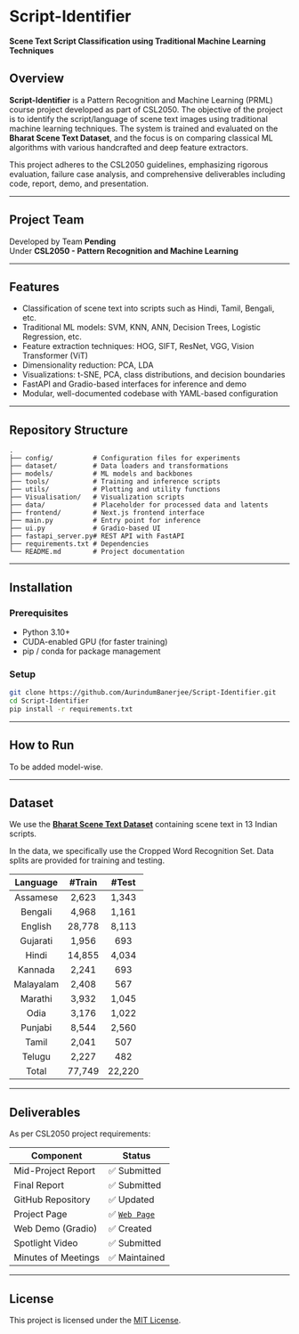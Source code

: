# Script-Identifier

**Scene Text Script Classification using Traditional Machine Learning Techniques**

## Overview

**Script-Identifier** is a Pattern Recognition and Machine Learning (PRML) course project developed as part of CSL2050. The objective of the project is to identify the script/language of scene text images using traditional machine learning techniques. The system is trained and evaluated on the **Bharat Scene Text Dataset**, and the focus is on comparing classical ML algorithms with various handcrafted and deep feature extractors.

This project adheres to the CSL2050 guidelines, emphasizing rigorous evaluation, failure case analysis, and comprehensive deliverables including code, report, demo, and presentation.

---

## Project Team

Developed by Team **Pending**  
Under **CSL2050 - Pattern Recognition and Machine Learning**

---


## Features

- Classification of scene text into scripts such as Hindi, Tamil, Bengali, etc.
- Traditional ML models: SVM, KNN, ANN, Decision Trees, Logistic Regression, etc.
- Feature extraction techniques: HOG, SIFT, ResNet, VGG, Vision Transformer (ViT)
- Dimensionality reduction: PCA, LDA
- Visualizations: t-SNE, PCA, class distributions, and decision boundaries
- FastAPI and Gradio-based interfaces for inference and demo
- Modular, well-documented codebase with YAML-based configuration

---

## Repository Structure

```
.
├── config/          # Configuration files for experiments
├── dataset/         # Data loaders and transformations
├── models/          # ML models and backbones
├── tools/           # Training and inference scripts
├── utils/           # Plotting and utility functions
├── Visualisation/   # Visualization scripts
├── data/            # Placeholder for processed data and latents
├── frontend/        # Next.js frontend interface
├── main.py          # Entry point for inference
├── ui.py            # Gradio-based UI
├── fastapi_server.py# REST API with FastAPI
├── requirements.txt # Dependencies
└── README.md        # Project documentation
```

---

## Installation

### Prerequisites
- Python 3.10+
- CUDA-enabled GPU (for faster training)
- pip / conda for package management

### Setup

```bash
git clone https://github.com/AurindumBanerjee/Script-Identifier.git
cd Script-Identifier
pip install -r requirements.txt
```

---

## How to Run

To be added model-wise.

---

## Dataset

We use the **[Bharat Scene Text Dataset](https://github.com/Bhashini-IITJ/BharatSceneTextDataset)** containing scene text in 13 Indian scripts. 

In the data, we specifically use the Cropped Word Recognition Set. Data splits are provided for training and testing.


| Language | #Train | #Test|
| :---: | :---: | :---: |
| Assamese  | 2,623 | 1,343 |
| Bengali | 4,968 | 1,161 |
| English | 28,778 | 8,113 |
| Gujarati | 1,956 | 693 |
| Hindi | 14,855 | 4,034 |
| Kannada | 2,241 | 693 |
| Malayalam | 2,408 | 567 |
| Marathi | 3,932 | 1,045 |
| Odia | 3,176 | 1,022 |
| Punjabi | 8,544 | 2,560 |
| Tamil | 2,041 | 507 |
| Telugu | 2,227 | 482 |
|Total| 77,749 | 22,220 |


---

## Deliverables

As per CSL2050 project requirements:

| Component            | Status       |
|----------------------|--------------|
| Mid-Project Report   | ✅ Submitted  |
| Final Report         | ✅ Submitted   |
| GitHub Repository    | ✅ Updated    |
| Project Page         | ✅ [`Web Page`](https://aurindumbanerjee.github.io/Script-Identifier/) |
| Web Demo (Gradio)    | ✅ Created   |
| Spotlight Video      | ✅ Submitted |
| Minutes of Meetings  | ✅ Maintained |


---

## License

This project is licensed under the [MIT License](./LICENSE).
